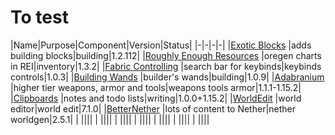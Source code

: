 # To test
|Name|Purpose|Component|Version|Status|
|-|-|-|-|
|[Exotic Blocks](https://www.curseforge.com/minecraft/mc-mods/exotic-blocks/files) |adds building blocks|building|1.2.112|
|[Roughly Enough Resources](https://www.curseforge.com/minecraft/mc-mods/roughly-enough-resources/files) |oregen charts in REI|inventory|1.3.2|
|[Fabric Controlling](https://www.curseforge.com/minecraft/mc-mods/fabric-controlling/files) |search bar for keybinds|keybinds controls|1.0.3|
|[Building Wands](https://www.curseforge.com/minecraft/mc-mods/building-wands/files) |builder's wands|building|1.0.9|
|[Adabranium](https://www.curseforge.com/minecraft/mc-mods/adabranium/files) |higher tier weapons, armor and tools|weapons tools armor|1.1.1-1.15.2|
|[Clipboards](https://www.curseforge.com/minecraft/mc-mods/clipboards/files) |notes and todo lists|writing|1.0.0+1.15.2|
|[WorldEdit](https://www.curseforge.com/minecraft/mc-mods/worldedit/files) |world editor|world edit|7.1.0|
|[BetterNether](https://www.curseforge.com/minecraft/mc-mods/betternether/files) |lots of content to Nether|nether worldgen|2.5.1|
|[]() ||||
|[]() ||||
|[]() ||||
|[]() ||||
|[]() ||||
|[]() ||||
|[]() ||||
